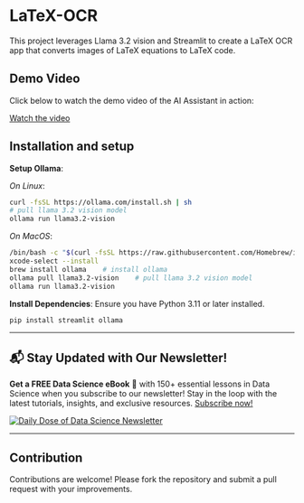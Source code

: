 # LaTeX-OCR

This project leverages Llama 3.2 vision and Streamlit to create a LaTeX OCR app that converts images of LaTeX equations to LaTeX code.

## Demo Video

Click below to watch the demo video of the AI Assistant in action:

[Watch the video](LaTeX-OCR.mp4)

## Installation and setup

**Setup Ollama**:

   *On Linux*:
   ```bash 
   curl -fsSL https://ollama.com/install.sh | sh
   # pull llama 3.2 vision model
   ollama run llama3.2-vision 
   ```

   *On MacOS*:
   ```bash 
   /bin/bash -c "$(curl -fsSL https://raw.githubusercontent.com/Homebrew/install/HEAD/install.sh)"    # get homebrew
   xcode-select --install
   brew install ollama    # install ollama
   ollama pull llama3.2-vision    # pull llama 3.2 vision model
   ollama run llama3.2-vision 
   ```


**Install Dependencies**:
   Ensure you have Python 3.11 or later installed.
   ```bash
   pip install streamlit ollama
   ```

---

## 📬 Stay Updated with Our Newsletter!
**Get a FREE Data Science eBook** 📖 with 150+ essential lessons in Data Science when you subscribe to our newsletter! Stay in the loop with the latest tutorials, insights, and exclusive resources. [Subscribe now!](https://join.dailydoseofds.com)

[![Daily Dose of Data Science Newsletter](https://github.com/patchy631/ai-engineering/blob/main/resources/join_ddods.png)](https://join.dailydoseofds.com)

---

## Contribution

Contributions are welcome! Please fork the repository and submit a pull request with your improvements.
